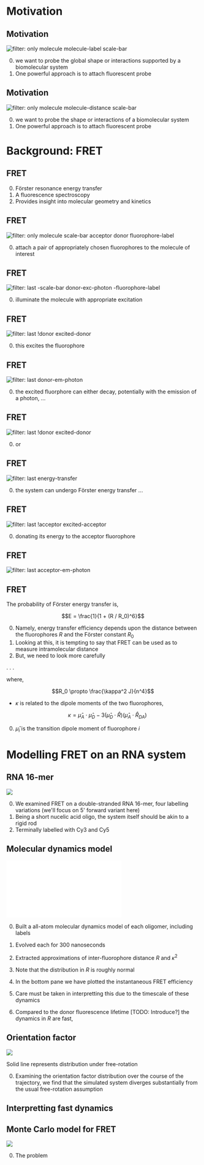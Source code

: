 # Motivation

## Motivation

![`filter: only molecule molecule-label scale-bar`](figures/fret.svg)

 0. we want to probe the global shape or interactions supported by a biomolecular system
 0. One powerful approach is to attach fluorescent probe

## Motivation

![`filter: only molecule molecule-distance scale-bar`](figures/fret.svg)

 0. we want to probe the shape or interactions of a biomolecular system
 0. One powerful approach is to attach fluorescent probe

# Background: FRET
## FRET

 0. Fӧrster resonance energy transfer
 0. A fluorescence spectroscopy
 0. Provides insight into molecular geometry and kinetics

## FRET

![`filter: only molecule scale-bar acceptor donor fluorophore-label`](figures/fret.svg)

 0. attach a pair of appropriately chosen fluorophores to the molecule of interest
 
## FRET

![`filter: last -scale-bar donor-exc-photon -fluorophore-label`](figures/fret.svg)

 0. illuminate the molecule with appropriate excitation

## FRET

![`filter: last !donor excited-donor`](figures/fret.svg)

 0. this excites the fluorophore

## FRET

![`filter: last donor-em-photon`](figures/fret.svg)

 0. the excited fluorphore can either decay, potentially with the emission of a photon, ...

## FRET

![`filter: last !donor excited-donor`](figures/fret.svg)

 0. or

## FRET

![`filter: last energy-transfer`](figures/fret.svg)

 0. the system can undergo Fӧrster energy transfer ...
 
## FRET

![`filter: last !acceptor excited-acceptor`](figures/fret.svg)

 0. donating its energy to the acceptor fluorophore

## FRET

![`filter: last acceptor-em-photon`](figures/fret.svg)

## FRET

The probability of Fӧrster energy transfer is,

$$E = \frac{1}{1 + (R / R_0)^6}$$

 0. Namely, energy transfer efficiency depends upon the distance
    between the fluorophores $R$ and the Fӧrster constant $R_0$
 0. Looking at this, it is tempting to say that FRET can be used as to
    measure intramolecular distance
 0. But, we need to look more carefully

. . .

where,

$$R_0 \propto \frac{\kappa^2 J}{n^4}$$

 * $\kappa$ is related to the dipole moments of the two fluorophores,
 
     $$\kappa = \hat\mu_A \cdot \hat\mu_D - 3 (\hat\mu_D \cdot \hat R) (\hat\mu_A \cdot \hat R_{DA})$$

 0. $\hat \mu_i$ is the transition dipole moment of fluorophore $i$

# Modelling FRET on an RNA system

## RNA 16-mer

![](figures/rna.png)

 0. We examined FRET on a double-stranded RNA 16-mer, four labelling
    variations (we'll focus on 5' forward variant here)
 0. Being a short nucelic acid oligo, the system itself should be akin to a rigid rod
 0. Terminally labelled with Cy3 and Cy5

## Molecular dynamics model

![](figures/timeseries-fwd5-R0_58-0300ns.pdf)

 0. Built a all-atom molecular dynamics model of each oligomer, including labels
 0. Evolved each for 300 nanoseconds
 0. Extracted approximations of inter-fluorophore distance $R$ and $\kappa^2$
 0. Note that the distribution in $R$ is roughly normal

 0. In the bottom pane we have plotted the instantaneous FRET efficiency
 0. Care must be taken in interpretting this due to the timescale of these dynamics
 0. Compared to the donor fluorescence lifetime [TODO: Introduce?] the dynamics in $R$ are fast, 

## Orientation factor

![](figures/kappa-hist-5.svg)

Solid line represents distribution under free-rotation

 0. Examining the orientation factor distribution over the course of
    the trajectory, we find that the simulated system diverges
    substantially from the usual free-rotation assumption

## Interpretting fast dynamics

 
## Monte Carlo model for FRET

![](figures/fret_processes.svg)

 0. The problem

